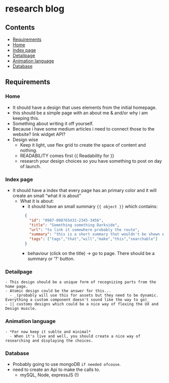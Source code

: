 # research blog


## Contents
- [Requirements](##Requirements)
- [Home](###Home)
- [Index page](###Index-page)
- [Detailpage](###Detailpage)
- [Animation language](###Animation-language)
- [Database](###Database)

## Requirements

### Home
  - It should have a design that uses elements from the   initial homepage.
  - this should be a simple page with an about me & and/or why i am keeping this.
  - Something about writing it off yourself.
  - Because i have some medium articles i need to connect those to the website? link widget API?
  - Design wise
    - Keep it light, use flex grid to create the space of content and nothing.
    - READABILITY comes first {{ Readability for }}
    - research your design choices so you have something to post on day of launch.

### Index page
- It should have a index that every page has an primary color and it will create an small “what it is about”
	- What it is about:
		- it should have an small summary `{{ object }}` which contains:
      ```json
        {
          "id": "0987-098765432-2345-3456",
          "title": "Something something Darkside",
          "url": "to link it somewhere probably the route",
          "summary": "this is a short summary that wouldn't be shown on the page + Summary will be a part of the story",
          "tags": ["tags","that","will","make","this","searchable"]
        }
      ```
      - behaviour (click on the title) -> go to page. There should be a summary or '?' button.

### Detailpage
    - This design should be a unique form of recognizing parts from the home page.
    - Atomic design could be the answer for this...
      - _(probably will use this for assets but they need to be dynamic. Everything a custom component doesn't sound like the way to go)_
    - || customs designs which could be a nice way of flexing the UX and Design muscle.

### Animation language
    - *For now keep it sublte and minimal*
      - When it's live and well, you should create a nice way of researching and displaying the choices.

### Database
  - Probably going to use mongoDB `if needed ofcouse`.
  - need to create an Api to make the calls to.
    - mySQL, Node, expressJS (!)
